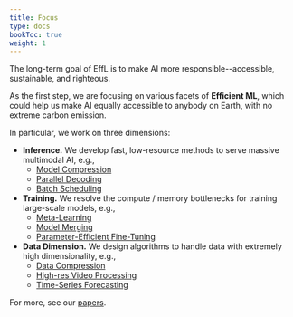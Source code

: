 ```yaml
---
title: Focus
type: docs
bookToc: true
weight: 1
---
```


The long-term goal of EffL is to make AI more responsible--accessible, sustainable, and righteous.

As the first step, we are focusing on various facets of **Efficient ML**, which could help us make AI equally accessible to anybody on Earth, with no extreme carbon emission.

In particular, we work on three dimensions:
- **Inference.** We develop fast, low-resource methods to serve massive multimodal AI, e.g.,
	- [Model Compression](https://developer.apple.com/videos/play/wwdc2023/10047/)
	- [Parallel Decoding](https://pytorch.org/blog/flash-decoding/) 
	- [Batch Scheduling](https://www.anyscale.com/blog/continuous-batching-llm-inference)
- **Training.** We resolve the compute / memory bottlenecks for training large-scale models, e.g.,
	- [Meta-Learning](https://lilianweng.github.io/posts/2018-11-30-meta-learning/)
	- [Model Merging](https://gretel.ai/blog/what-is-model-soup)
	- [Parameter-Efficient Fine-Tuning](https://huggingface.co/blog/peft)
- **Data Dimension.** We design algorithms to handle data with extremely high dimensionality, e.g.,
	- [Data Compression](https://hific.github.io)
	- [High-res Video Processing](https://subin-kim-cv.github.io/NVP/)
	- [Time-Series Forecasting](https://github.com/ngruver/llmtime)

For more, see our [papers](/docs/research/papers).

